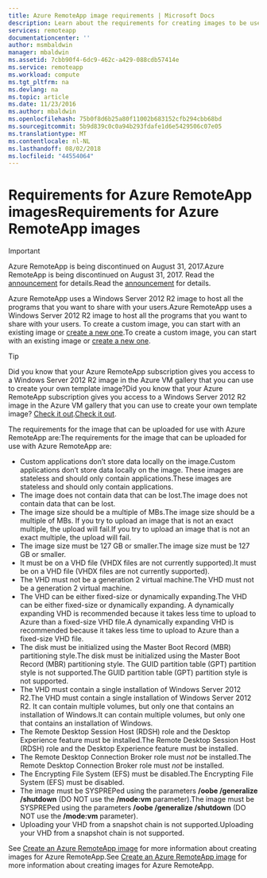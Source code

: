 ```yaml
---
title: Azure RemoteApp image requirements | Microsoft Docs
description: Learn about the requirements for creating images to be used with Azure RemoteApp
services: remoteapp
documentationcenter: ''
author: msmbaldwin
manager: mbaldwin
ms.assetid: 7cbb90f4-6dc9-462c-a429-088cdb57414e
ms.service: remoteapp
ms.workload: compute
ms.tgt_pltfrm: na
ms.devlang: na
ms.topic: article
ms.date: 11/23/2016
ms.author: mbaldwin
ms.openlocfilehash: 75b0f8d6b25a80f11002b683152cfb294cbb68bd
ms.sourcegitcommit: 5b9d839c0c0a94b293fdafe1d6e5429506c07e05
ms.translationtype: MT
ms.contentlocale: nl-NL
ms.lasthandoff: 08/02/2018
ms.locfileid: "44554064"
---
```

# <a name="requirements-for-azure-remoteapp-images"></a><span data-ttu-id="d10cc-103">Requirements for Azure RemoteApp images</span><span class="sxs-lookup"><span data-stu-id="d10cc-103">Requirements for Azure RemoteApp images</span></span>
> [!IMPORTANT]
> <span data-ttu-id="d10cc-104">Azure RemoteApp is being discontinued on August 31, 2017.</span><span class="sxs-lookup"><span data-stu-id="d10cc-104">Azure RemoteApp is being discontinued on August 31, 2017.</span></span> <span data-ttu-id="d10cc-105">Read the [announcement](https://go.microsoft.com/fwlink/?linkid=821148) for details.</span><span class="sxs-lookup"><span data-stu-id="d10cc-105">Read the [announcement](https://go.microsoft.com/fwlink/?linkid=821148) for details.</span></span>
> 
> 

<span data-ttu-id="d10cc-106">Azure RemoteApp uses a Windows Server 2012 R2 image to host all the programs that you want to share with your users.</span><span class="sxs-lookup"><span data-stu-id="d10cc-106">Azure RemoteApp uses a Windows Server 2012 R2 image to host all the programs that you want to share with your users.</span></span> <span data-ttu-id="d10cc-107">To create a custom image, you can start with an existing image or [create a new one](remoteapp-create-custom-image.md).</span><span class="sxs-lookup"><span data-stu-id="d10cc-107">To create a custom image, you can start with an existing image or [create a new one](remoteapp-create-custom-image.md).</span></span>

> [!TIP]
> <span data-ttu-id="d10cc-108">Did you know that your Azure RemoteApp subscription gives you access to a Windows Server 2012 R2 image in the Azure VM gallery that you can use to create your own template image?</span><span class="sxs-lookup"><span data-stu-id="d10cc-108">Did you know that your Azure RemoteApp subscription gives you access to a Windows Server 2012 R2 image in the Azure VM gallery that you can use to create your own template image?</span></span> <span data-ttu-id="d10cc-109">[Check it out](remoteapp-image-on-azurevm.md).</span><span class="sxs-lookup"><span data-stu-id="d10cc-109">[Check it out](remoteapp-image-on-azurevm.md).</span></span>  
> 
> 

<span data-ttu-id="d10cc-110">The requirements for the image that can be uploaded for use with Azure RemoteApp are:</span><span class="sxs-lookup"><span data-stu-id="d10cc-110">The requirements for the image that can be uploaded for use with Azure RemoteApp are:</span></span>

* <span data-ttu-id="d10cc-111">Custom applications don’t store data locally on the image.</span><span class="sxs-lookup"><span data-stu-id="d10cc-111">Custom applications don’t store data locally on the image.</span></span> <span data-ttu-id="d10cc-112">These images are stateless and should only contain applications.</span><span class="sxs-lookup"><span data-stu-id="d10cc-112">These images are stateless and should only contain applications.</span></span>
* <span data-ttu-id="d10cc-113">The image does not contain data that can be lost.</span><span class="sxs-lookup"><span data-stu-id="d10cc-113">The image does not contain data that can be lost.</span></span>
* <span data-ttu-id="d10cc-114">The image size should be a multiple of MBs.</span><span class="sxs-lookup"><span data-stu-id="d10cc-114">The image size should be a multiple of MBs.</span></span> <span data-ttu-id="d10cc-115">If you try to upload an image that is not an exact multiple, the upload will fail.</span><span class="sxs-lookup"><span data-stu-id="d10cc-115">If you try to upload an image that is not an exact multiple, the upload will fail.</span></span>
* <span data-ttu-id="d10cc-116">The image size must be 127 GB or smaller.</span><span class="sxs-lookup"><span data-stu-id="d10cc-116">The image size must be 127 GB or smaller.</span></span>
* <span data-ttu-id="d10cc-117">It must be on a VHD file (VHDX files are not currently supported).</span><span class="sxs-lookup"><span data-stu-id="d10cc-117">It must be on a VHD file (VHDX files are not currently supported).</span></span>
* <span data-ttu-id="d10cc-118">The VHD must not be a generation 2 virtual machine.</span><span class="sxs-lookup"><span data-stu-id="d10cc-118">The VHD must not be a generation 2 virtual machine.</span></span>
* <span data-ttu-id="d10cc-119">The VHD can be either fixed-size or dynamically expanding.</span><span class="sxs-lookup"><span data-stu-id="d10cc-119">The VHD can be either fixed-size or dynamically expanding.</span></span> <span data-ttu-id="d10cc-120">A dynamically expanding VHD is recommended because it takes less time to upload to Azure than a fixed-size VHD file.</span><span class="sxs-lookup"><span data-stu-id="d10cc-120">A dynamically expanding VHD is recommended because it takes less time to upload to Azure than a fixed-size VHD file.</span></span>
* <span data-ttu-id="d10cc-121">The disk must be initialized using the Master Boot Record (MBR) partitioning style.</span><span class="sxs-lookup"><span data-stu-id="d10cc-121">The disk must be initialized using the Master Boot Record (MBR) partitioning style.</span></span> <span data-ttu-id="d10cc-122">The GUID partition table (GPT) partition style is not supported.</span><span class="sxs-lookup"><span data-stu-id="d10cc-122">The GUID partition table (GPT) partition style is not supported.</span></span>
* <span data-ttu-id="d10cc-123">The VHD must contain a single installation of Windows Server 2012 R2.</span><span class="sxs-lookup"><span data-stu-id="d10cc-123">The VHD must contain a single installation of Windows Server 2012 R2.</span></span> <span data-ttu-id="d10cc-124">It can contain multiple volumes, but only one that contains an installation of Windows.</span><span class="sxs-lookup"><span data-stu-id="d10cc-124">It can contain multiple volumes, but only one that contains an installation of Windows.</span></span>
* <span data-ttu-id="d10cc-125">The Remote Desktop Session Host (RDSH) role and the Desktop Experience feature must be installed.</span><span class="sxs-lookup"><span data-stu-id="d10cc-125">The Remote Desktop Session Host (RDSH) role and the Desktop Experience feature must be installed.</span></span>
* <span data-ttu-id="d10cc-126">The Remote Desktop Connection Broker role must *not* be installed.</span><span class="sxs-lookup"><span data-stu-id="d10cc-126">The Remote Desktop Connection Broker role must *not* be installed.</span></span>
* <span data-ttu-id="d10cc-127">The Encrypting File System (EFS) must be disabled.</span><span class="sxs-lookup"><span data-stu-id="d10cc-127">The Encrypting File System (EFS) must be disabled.</span></span>
* <span data-ttu-id="d10cc-128">The image must be SYSPREPed using the parameters **/oobe /generalize /shutdown** (DO NOT use the **/mode:vm** parameter).</span><span class="sxs-lookup"><span data-stu-id="d10cc-128">The image must be SYSPREPed using the parameters **/oobe /generalize /shutdown** (DO NOT use the **/mode:vm** parameter).</span></span>
* <span data-ttu-id="d10cc-129">Uploading your VHD from a snapshot chain is not supported.</span><span class="sxs-lookup"><span data-stu-id="d10cc-129">Uploading your VHD from a snapshot chain is not supported.</span></span>

<span data-ttu-id="d10cc-130">See [Create an Azure RemoteApp image](remoteapp-imageoptions.md) for more information about creating images for Azure RemoteApp.</span><span class="sxs-lookup"><span data-stu-id="d10cc-130">See [Create an Azure RemoteApp image](remoteapp-imageoptions.md) for more information about creating images for Azure RemoteApp.</span></span>

